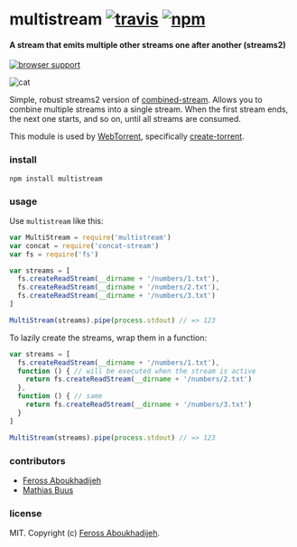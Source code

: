 # multistream [![travis](https://img.shields.io/travis/feross/multistream.svg)](https://travis-ci.org/feross/multistream) [![npm](https://img.shields.io/npm/v/multistream.svg)](https://npmjs.org/package/multistream)

#### A stream that emits multiple other streams one after another (streams2)

[![browser support](https://ci.testling.com/feross/multistream.png)](https://ci.testling.com/feross/multistream)

![cat](https://raw.githubusercontent.com/feross/multistream/master/img.jpg)

Simple, robust streams2 version of [combined-stream](https://www.npmjs.org/package/combined-stream). Allows you to combine multiple streams into a single stream. When the first stream ends, the next one starts, and so on, until all streams are consumed.

This module is used by [WebTorrent](http://webtorrent.io), specifically [create-torrent](https://github.com/feross/create-torrent).

### install

```
npm install multistream
```

### usage

Use `multistream` like this:

```js
var MultiStream = require('multistream')
var concat = require('concat-stream')
var fs = require('fs')

var streams = [
  fs.createReadStream(__dirname + '/numbers/1.txt'),
  fs.createReadStream(__dirname + '/numbers/2.txt'),
  fs.createReadStream(__dirname + '/numbers/3.txt')
]

MultiStream(streams).pipe(process.stdout) // => 123
```

To lazily create the streams, wrap them in a function:

```js
var streams = [
  fs.createReadStream(__dirname + '/numbers/1.txt'),
  function () { // will be executed when the stream is active
    return fs.createReadStream(__dirname + '/numbers/2.txt')
  },
  function () { // same
    return fs.createReadStream(__dirname + '/numbers/3.txt')
  }
]

MultiStream(streams).pipe(process.stdout) // => 123
```

### contributors

- [Feross Aboukhadijeh](http://feross.org)
- [Mathias Buus](https://github.com/mafintosh/)

### license

MIT. Copyright (c) [Feross Aboukhadijeh](http://feross.org).

